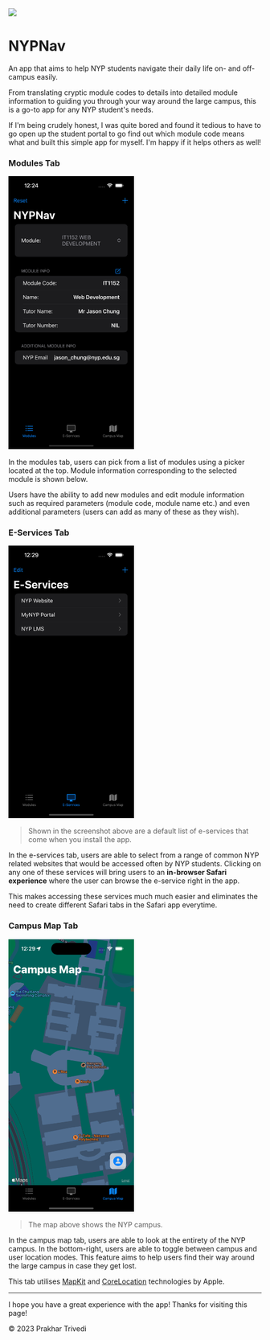 <img src="https://user-images.githubusercontent.com/53103894/235364179-d3c196e2-3e26-4c08-85f5-42a12c1a19d0.png" width="200px">

# NYPNav
An app that aims to help NYP students navigate their daily life on- and off-campus easily.

From translating cryptic module codes to details into detailed module information to guiding you through your way around the large campus, this is a go-to app for any NYP student's needs.

If I'm being crudely honest, I was quite bored and found it tedious to have to go open up the student portal to go find out which module code means what and built this simple app for myself. I'm happy if it helps others as well!

### Modules Tab
<img src="https://raw.githubusercontent.com/Prakhar896/NYPNav/main/Other%20Assets/modulesTab.png" width="250px">

In the modules tab, users can pick from a list of modules using a picker located at the top. Module information corresponding to the selected module is shown below.

Users have the ability to add new modules and edit module information such as required parameters (module code, module name etc.) and even additional parameters (users can add as many of these as they wish).

### E-Services Tab
<img src="https://raw.githubusercontent.com/Prakhar896/NYPNav/main/Other%20Assets/eServicesTab.png" width="250px">

> Shown in the screenshot above are a default list of e-services that come when you install the app.

In the e-services tab, users are able to select from a range of common NYP related websites that would be accessed often by NYP students. Clicking on any one of these services will bring users to an **in-browser Safari experience** where the user can browse the e-service right in the app.

This makes accessing these services much much easier and eliminates the need to create different Safari tabs in the Safari app everytime.

### Campus Map Tab
<img src="https://raw.githubusercontent.com/Prakhar896/NYPNav/main/Other%20Assets/mapTab.png" width="250px">

> The map above shows the NYP campus.

In the campus map tab, users are able to look at the entirety of the NYP campus. In the bottom-right, users are able to toggle between campus and user location modes. This feature aims to help users find their way around the large campus in case they get lost.

This tab utilises [MapKit](https://developer.apple.com/documentation/mapkit) and [CoreLocation](https://developer.apple.com/documentation/corelocation) technologies by Apple.

---

I hope you have a great experience with the app! Thanks for visiting this page!

©️ 2023 Prakhar Trivedi
